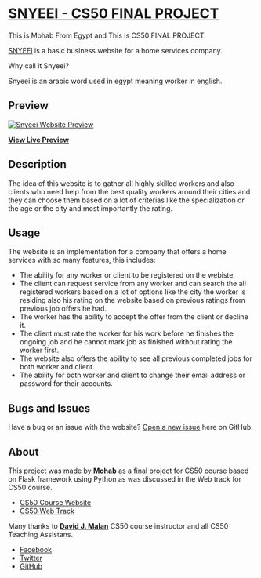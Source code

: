 # [SNYEEI - CS50 FINAL PROJECT](https://mouhabsnyeei.pythonanywhere.com/)

This is Mohab From Egypt and This is CS50 FINAL PROJECT.

[SNYEEI](https://mouhabsnyeei.pythonanywhere.com/) is a basic business website for a home services company.

Why call it Snyeei?

Snyeei is an arabic word used in egypt meaning worker in english.

## Preview

[![Snyeei Website Preview](https://i.imgur.com/E3lMEah.png)](https://mouhabsnyeei.pythonanywhere.com/)

**[View Live Preview](https://mouhabsnyeei.pythonanywhere.com/)**

## Description

The idea of this website is to gather all highly skilled workers and also clients who need help from the best quality workers around their cities and they can choose them based on a lot of criterias like the specialization or the age or the city and most importantly the rating.

## Usage

The website is an implementation for a company that offers a home services with so many features, this includes:

* The ability for any worker or client to be registered on the webiste.
* The client can request service from any worker and can search the all registered workers based on a lot of options like the city the worker is residing also his rating on the website based on previous ratings from previous job offers he had.
* The worker has the ability to accept the offer from the client or decline it.
* The client must rate the worker for his work before he finishes the ongoing job and he cannot mark job as finished without rating the worker first.
* The website also offers the ability to see all previous completed jobs for both worker and client.
* The ability for both worker and client to change their email address or password for their accounts.

## Bugs and Issues

Have a bug or an issue with the website? [Open a new issue](https://github.com/Mouhab-dev/snyeei/issues) here on GitHub.

## About

This project was made by **[Mohab](https://github.com/mouhab-dev)** as a final project for CS50 course based on Flask framework using Python as was discussed in the Web track for CS50 course.

* [CS50 Course Website](https://cs50.harvard.edu/x/2020/)
* [CS50 Web Track](https://cs50.harvard.edu/x/2020/tracks/web/)

Many thanks to **[David J. Malan](https://cs.harvard.edu/malan/)** CS50 course instructor and all CS50 Teaching Assistans.

* [Facebook](https://www.facebook.com/dmalan)
* [Twitter](https://twitter.com/davidjmalan)
* [GitHub](https://github.com/dmalan)
